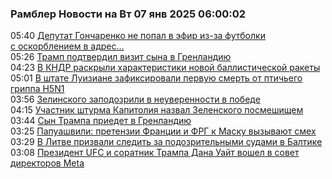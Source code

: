 <h3>Рамблер Новости на Вт 07 янв 2025 06:00:02</h3>
<div class="rssn table">
  <span class="smaller gray hspace">05:40</span>
  <a class="nodecor" href="https://news.rambler.ru/world/54012926-deputat-goncharenko-ne-popal-v-efir-iz-za-futbolki-s-oskorbleniem-v-adres-putina/">Депутат Гончаренко не попал в эфир из-за футболки с оскорблением в адрес...</a>
</div>
<div class="rssn table">
  <span class="smaller gray hspace">05:26</span>
  <a class="nodecor" href="https://news.rambler.ru/world/54012920-tramp-podtverdil-vizit-syna-v-grenlandiyu/">Трамп подтвердил визит сына в Гренландию</a>
</div>
<div class="rssn table">
  <span class="smaller gray hspace">04:23</span>
  <a class="nodecor" href="https://news.rambler.ru/world/54012876-v-kndr-raskryli-harakteristiki-novoy-ballisticheskoy-rakety/">В КНДР раскрыли характеристики новой баллистической ракеты</a>
</div>
<div class="rssn table">
  <span class="smaller gray hspace">05:01</span>
  <a class="nodecor" href="https://news.rambler.ru/world/54012795-v-shtate-luiziane-zafiksirovali-pervuyu-smert-ot-ptichego-grippa-h5n1/">В штате Луизиане зафиксировали первую смерть от птичьего гриппа H5N1</a>
</div>
<div class="rssn table">
  <span class="smaller gray hspace">03:56</span>
  <a class="nodecor" href="https://news.rambler.ru/world/54012858-zelinskogo-zapodozrili-v-neuverennosti-v-pobede/">Зелинского заподозрили в неуверенности в победе</a>
</div>
<div class="rssn table">
  <span class="smaller gray hspace">04:15</span>
  <a class="nodecor" href="https://news.rambler.ru/world/54012868-uchastnik-shturma-kapitoliya-nazval-zelenskogo-posmeshischem/">Участник штурма Капитолия назвал Зеленского посмешищем</a>
</div>
<div class="rssn table">
  <span class="smaller gray hspace">03:44</span>
  <a class="nodecor" href="https://news.rambler.ru/world/54012855-syn-trampa-priedet-v-grenlandiyu/">Сын Трампа приедет в Гренландию</a>
</div>
<div class="rssn table">
  <span class="smaller gray hspace">03:25</span>
  <a class="nodecor" href="https://news.rambler.ru/world/54012841-papuashvili-pretenzii-frantsii-i-frg-k-masku-vyzyvayut-smeh/">Папуашвили: претензии Франции и ФРГ к Маску вызывают смех</a>
</div>
<div class="rssn table">
  <span class="smaller gray hspace">03:29</span>
  <a class="nodecor" href="https://news.rambler.ru/world/54012844-v-litve-prizvali-sledit-za-podozritelnymi-sudami-v-baltike/">В Литве призвали следить за подозрительными судами в Балтике</a>
</div>
<div class="rssn table">
  <span class="smaller gray hspace">03:08</span>
  <a class="nodecor" href="https://news.rambler.ru/world/54012818-prezident-ufc-i-soratnik-trampa-dana-uayt-voshel-v-sovet-direktorov-meta/">Президент UFC и соратник Трампа Дана Уайт вошел в совет директоров Meta</a>
</div>
